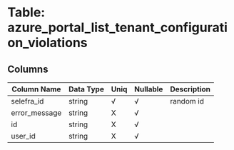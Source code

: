 # Table: azure_portal_list_tenant_configuration_violations

## Columns 

|  Column Name   |  Data Type  | Uniq | Nullable | Description | 
|  ----  | ----  | ----  | ----  | ---- | 
| selefra_id | string | √ | √ | random id | 
| error_message | string | X | √ |  | 
| id | string | X | √ |  | 
| user_id | string | X | √ |  | 


